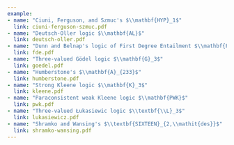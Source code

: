 ```yaml
---
example:
- name: "Ciuni, Ferguson, and Szmuc's $\\mathbf{HYP}_1$"
  link: ciuni-ferguson-szmuc.pdf
- name: "Deutsch-Oller logic $\\mathbf{AL}$"
  link: deutsch-oller.pdf
- name: "Dunn and Belnap's logic of First Degree Entailment $\\mathbf{FDE}$"
  link: fde.pdf
- name: "Three-valued Gödel logic $\\mathbf{G}_3$"
  link: goedel.pdf
- name: "Humberstone's $\\mathbf{A}_{233}$"
  link: humberstone.pdf
- name: "Strong Kleene logic $\\mathbf{K}_3$"
  link: kleene.pdf
- name: "Paraconsistent weak Kleene logic $\\mathbf{PWK}$"
  link: pwk.pdf
- name: "Three-valued Łukasiewic logic $\\textbf{\\L}_3$"
  link: lukasiewicz.pdf
- name: "Shramko and Wansing's $\\textbf{SIXTEEN}_{2,\\mathit{des}}$"
  link: shramko-wansing.pdf
---
```

